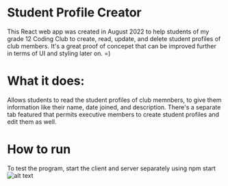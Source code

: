 # Student Profile Creator
This React web app was created in August 2022 to help students of my grade 12 Coding Club to create, read, update, and delete student profiles of club members.
It's a great proof of concepet that can be improved further in terms of UI and styling later on. =)
# What it does:
Allows students to read the student profiles of club memnbers, to give them information like their name, date joined, and description. 
There's a separate tab featured that permits executive members to create student profiles and edit them as well. 
# How to run
To test the program, start the client and server separately using npm start
![alt text](https://i.ibb.co/6Zxpj27/Screenshot-2023-05-05-200208.png)
